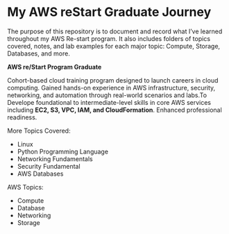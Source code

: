 
# My AWS reStart Graduate Journey 

The purpose of this repository is to document and record what I’ve learned throughout my AWS Re-start program. It also includes folders of topics covered, notes, and lab examples for each major topic: Compute, Storage, Databases, and more. 

**AWS re/Start Program Graduate**


Cohort-based cloud training program designed to launch careers in cloud computing. Gained hands-on experience in AWS infrastructure, security, networking, and automation through real-world scenarios and labs.To Develope foundational to intermediate-level skills in core AWS services including **EC2, S3, VPC, IAM, and CloudFormation**. Enhanced professional readiness.

More Topics Covered:
* Linux 
* Python Programming Language 
* Networking Fundamentals 
* Security Fundamental
* AWS Databases

AWS Topics:
* Compute
* Database
* Networking
* Storage


